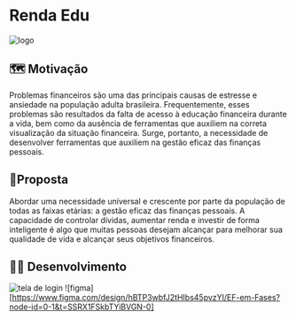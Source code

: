 # Renda Edu
![logo](https://i.ibb.co/7Ry3xMS/Renda-Edu-4-1.webp)
## 🗺️ Motivação 
Problemas financeiros são uma das principais causas de estresse e ansiedade na população adulta brasileira. Frequentemente, esses problemas são resultados da falta de acesso à educação financeira durante a vida,  bem como da ausência de ferramentas que auxiliem na correta visualização da situação financeira. Surge, portanto, a necessidade de desenvolver ferramentas que auxiliem na gestão eficaz das finanças pessoais.
## 📍Proposta
Abordar uma necessidade universal e crescente por parte da população de todas as faixas etárias: a gestão eficaz das finanças pessoais. A capacidade de controlar dívidas, aumentar renda e investir de forma inteligente é algo que muitas pessoas desejam alcançar para melhorar sua qualidade de vida e alcançar seus objetivos financeiros.

## 🧑‍💻 Desenvolvimento 
![tela de login](https://i.ibb.co/g4KN83N/Captura-de-tela-2024-06-11-095325.png)
![figma][https://www.figma.com/design/hBTP3wbfJ2tHIbs45pvzYI/EF-em-Fases?node-id=0-1&t=SSRX1FSkbTYiBVGN-0]
